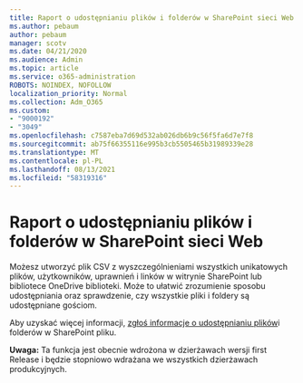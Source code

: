 ```yaml
---
title: Raport o udostępnianiu plików i folderów w SharePoint sieci Web
ms.author: pebaum
author: pebaum
manager: scotv
ms.date: 04/21/2020
ms.audience: Admin
ms.topic: article
ms.service: o365-administration
ROBOTS: NOINDEX, NOFOLLOW
localization_priority: Normal
ms.collection: Adm_O365
ms.custom:
- "9000192"
- "3049"
ms.openlocfilehash: c7587eba7d69d532ab026db6b9c56f5fa6d7e7f8
ms.sourcegitcommit: ab75f66355116e995b3cb5505465b31989339e28
ms.translationtype: MT
ms.contentlocale: pl-PL
ms.lasthandoff: 08/13/2021
ms.locfileid: "58319316"
---
```

# <a name="report-on-file-and-folder-sharing-in-sharepoint-sites"></a>Raport o udostępnianiu plików i folderów w SharePoint sieci Web

Możesz utworzyć plik CSV z wyszczególnieniami wszystkich unikatowych plików, użytkowników, uprawnień i linków w witrynie SharePoint lub bibliotece OneDrive biblioteki. Może to ułatwić zrozumienie sposobu udostępniania oraz sprawdzenie, czy wszystkie pliki i foldery są udostępniane gościom.

Aby uzyskać więcej informacji, [zgłoś informacje o udostępnianiu plików](https://docs.microsoft.com/sharepoint/sharing-reports)i folderów w SharePoint pliku.

**Uwaga:** Ta funkcja jest obecnie wdrożona w dzierżawach wersji first Release i będzie stopniowo wdrażana we wszystkich dzierżawach produkcyjnych.